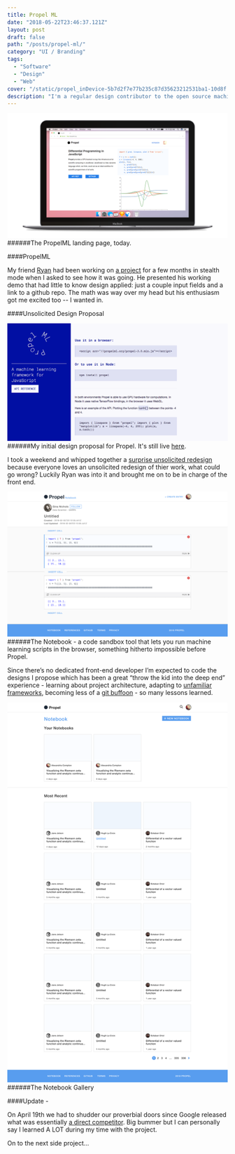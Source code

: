 ```yaml
---
title: Propel ML
date: "2018-05-22T23:46:37.121Z"
layout: post
draft: false
path: "/posts/propel-ml/"
category: "UI / Branding"
tags:
  - "Software"
  - "Design"
  - "Web"
cover: "/static/propel_inDevice-5b7d2f7e77b235c87d35623212531ba1-10d8f.png"
description: "I'm a regular design contributor to the open source machine learning framework, PropelML. I designed and implemented the landing page, API reference, and code sandbox UI."
---
```

![PropelML](./propel_inDevice.png)
######The PropelML landing page, today.

####PropelML

My friend [Ryan](http://tinyclouds.org/) had been working on [a project](http://propelml.org/) for a few months in stealth mode when I asked to see how it was going. He presented his working demo that had little to know design applied: just a couple input fields and a link to a github repo. The math was way over my head but his enthusiasm got me excited too -- I wanted in. 


####Unsolicited Design Proposal

![My initial redesign](./beta.png)
######My initial design proposal for Propel. It's still live [here](http://prop.beto.town).

I took a weekend and whipped together a [surprise unsolicited redesign](http://prop.beto.town) because everyone loves an unsolicited redesign of thier work, what could go wrong? Luckily Ryan was into it and brought me on to be in charge of the front end. 

![PropelML](./notebookEntry.png)
######The Notebook - a code sandbox tool that lets you run machine learning scripts in the browser, something hitherto impossible before Propel. 

Since there’s no dedicated front-end developer I’m expected to code the designs I propose which has been a great “throw the kid into the deep end” experience - learning about project architecture, adapting to [unfamiliar frameworks](https://preactjs.com/), becoming less of a [git buffoon](https://github.com/propelml/propel/graphs/contributors) - so many lessons learned. 

![Code Snippet Collection](./notebookHome.png)
######The Notebook Gallery

####Update - 

On April 19th we had to shudder our proverbial doors since Google released what was essentially [a direct competitor](https://medium.com/tensorflow/introducing-tensorflow-js-machine-learning-in-javascript-bf3eab376db). Big bummer but I can personally say I learned A LOT during my time with the project. 

On to the next side project... 
